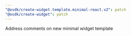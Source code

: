 ```yaml
---
"@osdk/create-widget.template.minimal-react.v2": patch
"@osdk/create-widget": patch
---
```


Address comments on new minimal widget template
